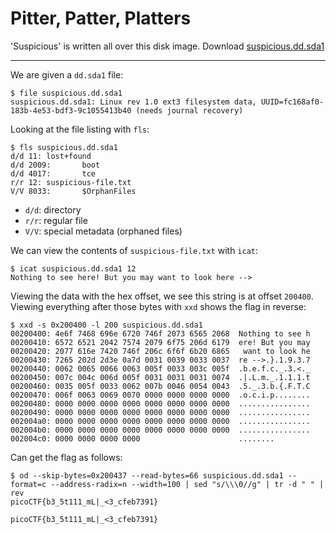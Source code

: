 # Pitter, Patter, Platters

'Suspicious' is written all over this disk image. Download [suspicious.dd.sda1](https://jupiter.challenges.picoctf.org/static/ea43e57bc5d33b303d5034db822c4dc7/suspicious.dd.sda1)

-----

We are given a `dd.sda1` file:

```
$ file suspicious.dd.sda1
suspicious.dd.sda1: Linux rev 1.0 ext3 filesystem data, UUID=fc168af0-183b-4e53-bdf3-9c1055413b40 (needs journal recovery)
```

Looking at the file listing with `fls`:

```
$ fls suspicious.dd.sda1
d/d 11: lost+found
d/d 2009:       boot
d/d 4017:       tce
r/r 12: suspicious-file.txt
V/V 8033:       $OrphanFiles
```

- `d/d`: directory
- `r/r`: regular file
- `V/V`: special metadata (orphaned files)

We can view the contents of `suspicious-file.txt` with `icat`:

```
$ icat suspicious.dd.sda1 12
Nothing to see here! But you may want to look here -->
```

Viewing the data with the hex offset, we see this string is at offset `200400`. Viewing everything after those bytes with `xxd` shows the flag in reverse:

```
$ xxd -s 0x200400 -l 200 suspicious.dd.sda1
00200400: 4e6f 7468 696e 6720 746f 2073 6565 2068  Nothing to see h
00200410: 6572 6521 2042 7574 2079 6f75 206d 6179  ere! But you may
00200420: 2077 616e 7420 746f 206c 6f6f 6b20 6865   want to look he
00200430: 7265 202d 2d3e 0a7d 0031 0039 0033 0037  re -->.}.1.9.3.7
00200440: 0062 0065 0066 0063 005f 0033 003c 005f  .b.e.f.c._.3.<._
00200450: 007c 004c 006d 005f 0031 0031 0031 0074  .|.L.m._.1.1.1.t
00200460: 0035 005f 0033 0062 007b 0046 0054 0043  .5._.3.b.{.F.T.C
00200470: 006f 0063 0069 0070 0000 0000 0000 0000  .o.c.i.p........
00200480: 0000 0000 0000 0000 0000 0000 0000 0000  ................
00200490: 0000 0000 0000 0000 0000 0000 0000 0000  ................
002004a0: 0000 0000 0000 0000 0000 0000 0000 0000  ................
002004b0: 0000 0000 0000 0000 0000 0000 0000 0000  ................
002004c0: 0000 0000 0000 0000                      ........
```

Can get the flag as follows:

```
$ od --skip-bytes=0x200437 --read-bytes=66 suspicious.dd.sda1 --format=c --address-radix=n --width=100 | sed "s/\\\0//g" | tr -d " " | rev
picoCTF{b3_5t111_mL|_<3_cfeb7391}
```

```
picoCTF{b3_5t111_mL|_<3_cfeb7391}
```